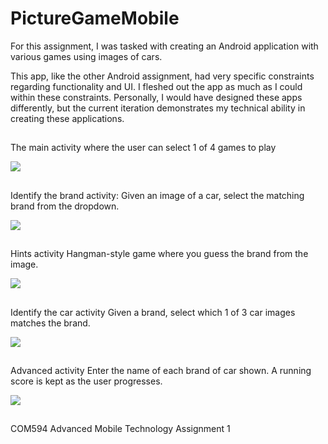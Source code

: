 # PictureGameMobile

For this assignment, I was tasked with creating an Android application with various games using images of cars.

This app, like the other Android assignment, had very specific constraints regarding functionality and UI. I fleshed out the app as much as I could within these constraints. Personally, I would have designed these apps differently, but the current iteration demonstrates my technical ability in creating these applications. 

##
The main activity where the user can select 1 of 4 games to play

<img src="https://github-production-user-asset-6210df.s3.amazonaws.com/56891175/272123343-584c13be-04ce-4603-9891-69832bd24ddf.png">

##
Identify the brand activity:
Given an image of a car, select the matching brand from the dropdown. 

<img src="https://github-production-user-asset-6210df.s3.amazonaws.com/56891175/272123367-e4e1b02a-5362-41c8-b50f-3a7b63fe7a94.png">

##
Hints activity
Hangman-style game where you guess the brand from the image.

<img src="https://github-production-user-asset-6210df.s3.amazonaws.com/56891175/272123409-37437591-2947-4ad0-bd6a-78dfb859fe1b.png">

##
Identify the car activity
Given a brand, select which 1 of 3 car images matches the brand.

<img src="https://github-production-user-asset-6210df.s3.amazonaws.com/56891175/272123609-274c4acb-7b96-408a-820e-6cccb40bfbf2.png">

##
Advanced activity
Enter the name of each brand of car shown. A running score is kept as the user progresses.

<img src="https://github-production-user-asset-6210df.s3.amazonaws.com/56891175/272123684-73d1849d-5cff-4b83-b046-5bd3ab820d43.png">

##
COM594 Advanced Mobile Technology Assignment 1
